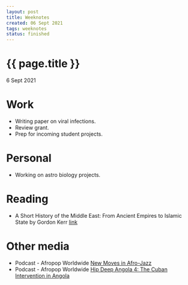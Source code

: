 ```yaml
---
layout: post
title: Weeknotes
created: 06 Sept 2021
tags: weeknotes
status: finished
---
```


{{ page.title }}
================

<p class="meta">6 Sept 2021</p>

# Work
* Writing paper on viral infections.
* Review grant.
* Prep for incoming student projects.

# Personal 
* Working on astro biology projects.

# Reading
* A Short History of the Middle East: From Ancient Empires to Islamic State by Gordon Kerr [link](https://www.goodreads.com/book/show/29456677-a-short-history-of-the-middle-east)

# Other media
* Podcast - Afropop Worldwide [New Moves in Afro-Jazz](https://afropop.org/audio-programs/new-moves-in-afro-jazz)
* Podcast - Afropop Worldwide [Hip Deep Angola 4: The Cuban Intervention in Angola](https://afropop.org/audio-programs/hip-deep-angola-4-the-cuban-intervention-in-angola)
